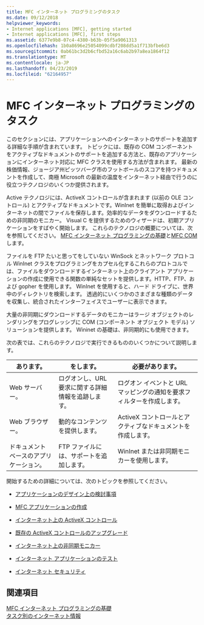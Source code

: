 ```yaml
---
title: MFC インターネット プログラミングのタスク
ms.date: 09/12/2018
helpviewer_keywords:
- Internet applications [MFC], getting started
- Internet applications [MFC], first steps
ms.assetid: 6377e9b8-07c4-4380-b63b-05f5a9061313
ms.openlocfilehash: 1b0a8696e25054099cdbf208dd5a1f713bfbe6d3
ms.sourcegitcommit: 0ab61bc3d2b6cfbd52a16c6ab2b97a8ea1864f12
ms.translationtype: MT
ms.contentlocale: ja-JP
ms.lasthandoff: 04/23/2019
ms.locfileid: "62164957"
---
```

# <a name="mfc-internet-programming-tasks"></a>MFC インターネット プログラミングのタスク

このセクションには、アプリケーションへのインターネットのサポートを追加する詳細な手順が含まれています。 トピックには、既存の COM コンポーネントをアクティブなドキュメントのサポートを追加する方法と、既存のアプリケーションにインターネット対応に MFC クラスを使用する方法が含まれます。 最新の株価情報、ジョージア州ピッツバーグ市のフットボールのスコアを持つドキュメントを作成して、南極 Microsoft の最新の温度をインターネット経由で行うのに役立つテクノロジのいくつか提供されます。

Active テクノロジには、ActiveX コントロールが含まれます (以前の OLE コントロール) とアクティブなドキュメントです。WinInet を簡単に取得およびインターネットの間でファイルを保存します。効率的なデータをダウンロードするための非同期のモニカー。 Visual C を提供するためのウィザードは、初期アプリケーションをすばやく開始します。 これらのテクノロジの概要については、次を参照してください。 [MFC インターネット プログラミングの基礎](../mfc/mfc-internet-programming-basics.md)と[MFC COM](../mfc/mfc-com.md)します。

ファイルを FTP たいと思ってをしていない WinSock とネットワーク プロトコル WinInet クラスをプログラミングをカプセル化するこれらのプロトコルでは、ファイルをダウンロードするインターネット上のクライアント アプリケーションの作成に使用できる関数の単純なセットを提供します。HTTP、FTP、および gopher を使用します。 WinInet を使用すると、ハード ドライブに、世界中のディレクトリを検索します。 透過的にいくつかのさまざまな種類のデータを収集し、統合されたインターフェイスでユーザーに表示できます。

大量の非同期にダウンロードするデータのモニカーはラージ オブジェクトのレンダリングをプログレッシブに COM (コンポーネント オブジェクト モデル) ソリューションを提供します。 Wininet の基礎は、非同期的にも使用できます。

次の表では、これらのテクノロジで実行できるもののいくつかについて説明します。

|あります。|をします。|必要があります。|
|--------------|-----------------|----------------|
|Web サーバー。|ログオンし、URL 要求に関する詳細情報を追跡します。|ログオン イベントと URL マッピングの通知を要求フィルターを作成します。|
|Web ブラウザー。|動的なコンテンツを提供します。|ActiveX コントロールとアクティブなドキュメントを作成します。|
|ドキュメント ベースのアプリケーション。|FTP ファイルには、サポートを追加します。|WinInet または非同期モニカーを使用します。|

開始するための詳細については、次のトピックを参照してください。

- [アプリケーションのデザイン上の検討事項](../mfc/application-design-choices.md)

- [MFC アプリケーションの作成](../mfc/writing-mfc-applications.md)

- [インターネット上の ActiveX コントロール](../mfc/activex-controls-on-the-internet.md)

- [既存の ActiveX コントロールのアップグレード](../mfc/upgrading-an-existing-activex-control.md)

- [インターネット上の非同期モニカー](../mfc/asynchronous-monikers-on-the-internet.md)

- [インターネット アプリケーションのテスト](../mfc/testing-internet-applications.md)

- [インターネット セキュリティ](../mfc/internet-security-cpp.md)

## <a name="see-also"></a>関連項目

[MFC インターネット プログラミングの基礎](../mfc/mfc-internet-programming-basics.md)<br/>
[タスク別のインターネット情報](../mfc/internet-information-by-task.md)

